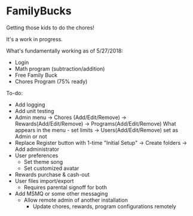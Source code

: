 # FamilyBucks
Getting those kids to do the chores!

It's a work in progress.

What's fundamentally working as of 5/27/2018:
 - Login
 - Math program (subtraction/addition)
 - Free Family Buck
 - Chores Program (75% ready)

To-do:
* Add logging
* Add unit testing
* Admin menu
	-> Chores (Add/Edit/Remove)
	-> Rewards(Add/Edit/Remove)
	-> Programs(Add/Edit/Remove)
		What appears in the menu
		- set limits
	-> Users(Add/Edit/Remove)
		set as Admin or not
* Replace Register button with 1-time "Initial Setup"
	-> Create folders
	-> Add administrator	
* User preferences
	- Set theme song
	- Set customized avatar
* Rewards purchase & cash-out
* User files import/export
	- Requires parental signoff for both
* Add MSMQ or some other messaging
	- Allow remote admin of another installation
		- Update chores, rewards, program configurations remotely
